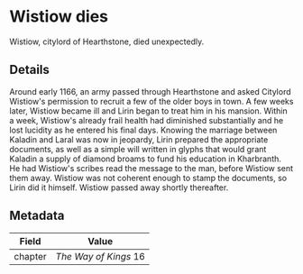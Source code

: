 # Wistiow dies
Wistiow, citylord of Hearthstone, died unexpectedly.

## Details
Around early 1166, an army passed through Hearthstone and asked Citylord Wistiow's permission to recruit a few of the older boys in town. A few weeks later, Wistiow became ill and Lirin began to treat him in his mansion. Within a week, Wistiow's already frail health had diminished substantially and he lost lucidity as he entered his final days. Knowing the marriage between Kaladin and Laral was now in jeopardy, Lirin prepared the appropriate documents, as well as a simple will written in glyphs that would grant Kaladin a supply of diamond broams to fund his education in Kharbranth. He had Wistiow's scribes read the message to the man, before Wistiow sent them away. Wistiow was not coherent enough to stamp the documents, so Lirin did it himself. Wistiow passed away shortly thereafter.

## Metadata
| Field | Value |
| ----- | ----- |
| chapter | *The Way of Kings* 16 |
